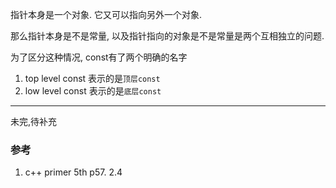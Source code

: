 指针本身是一个对象. 它又可以指向另外一个对象.

那么指针本身是不是常量, 以及指针指向的对象是不是常量是两个互相独立的问题.

为了区分这种情况, const有了两个明确的名字
1. top level const 表示的是`顶层const`
2. low level const 表示的是`底层const`

---
未完,待补充

### 参考
1. c++ primer 5th p57. 2.4
